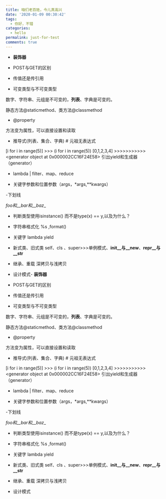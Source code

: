```yaml
---
title: 咱们老百姓，今儿真高兴
date: '2020-01-09 00:30:42'
tags:
  - 你好，不错
categories:
  - hello
permalink: just-for-test
comments: true
---
```

- **装饰器**
- POST与GET的区别

- 传值还是传引用
- 可变类型与不可变类型

数字、字符串、元组是不可变的，**列表**、字典是可变的。

静态方法@staticmethod、类方法@classmethod

- @property

方法变为属性，可以直接设置和读取

- 推导式(列表、集合、字典)	# 元祖无表达式

[i for i in range(5)]  >>> (i for i in range(5))
[0,1,2,3,4]    >>>>>>>>>>> <generator object <genexpr> at 0x000002CC16F24E58>
引出yield和生成器（generator） 

- lambda | filter、map、reduce

- 关键字参数和位置参数（args，*args,**kwargs）

-下划线

_foo和__bar和__baz__

- 判断类型使用isinstance() 而不是type(x) == y,以及为什么？

- 字符串格式化
%s ,format()

- 关键字
lambda yield 

- 新式类、旧式类 
self、cls 、super>>>单例模式、__init__与__new__、__repr__与__str__
- 继承、重载
深拷贝与浅拷贝

- 设计模式- **装饰器**
- POST与GET的区别

- 传值还是传引用
- 可变类型与不可变类型

数字、字符串、元组是不可变的，**列表**、字典是可变的。

静态方法@staticmethod、类方法@classmethod

- @property

方法变为属性，可以直接设置和读取

- 推导式(列表、集合、字典)	# 元祖无表达式

[i for i in range(5)]  >>> (i for i in range(5))
[0,1,2,3,4]    >>>>>>>>>>> <generator object <genexpr> at 0x000002CC16F24E58>
引出yield和生成器（generator） 

- lambda | filter、map、reduce

- 关键字参数和位置参数（args，*args,**kwargs）

-下划线

_foo和__bar和__baz__

- 判断类型使用isinstance() 而不是type(x) == y,以及为什么？

- 字符串格式化
%s ,format()

- 关键字
lambda yield 

- 新式类、旧式类 
self、cls 、super>>>单例模式、__init__与__new__、__repr__与__str__
- 继承、重载
深拷贝与浅拷贝

- 设计模式
